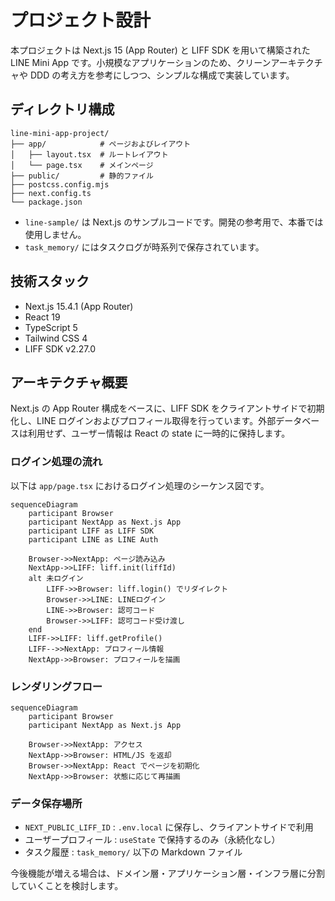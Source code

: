 # プロジェクト設計

本プロジェクトは Next.js 15 (App Router) と LIFF SDK を用いて構築された LINE Mini App です。小規模なアプリケーションのため、クリーンアーキテクチャや DDD の考え方を参考にしつつ、シンプルな構成で実装しています。

## ディレクトリ構成

```
line-mini-app-project/
├── app/            # ページおよびレイアウト
│   ├── layout.tsx  # ルートレイアウト
│   └── page.tsx    # メインページ
├── public/         # 静的ファイル
├── postcss.config.mjs
├── next.config.ts
└── package.json
```

- `line-sample/` は Next.js のサンプルコードです。開発の参考用で、本番では使用しません。
- `task_memory/` にはタスクログが時系列で保存されています。

## 技術スタック
- Next.js 15.4.1 (App Router)
- React 19
- TypeScript 5
- Tailwind CSS 4
- LIFF SDK v2.27.0

## アーキテクチャ概要

Next.js の App Router 構成をベースに、LIFF SDK をクライアントサイドで初期化し、LINE ログインおよびプロフィール取得を行っています。外部データベースは利用せず、ユーザー情報は React の state に一時的に保持します。

### ログイン処理の流れ
以下は `app/page.tsx` におけるログイン処理のシーケンス図です。

```mermaid
sequenceDiagram
    participant Browser
    participant NextApp as Next.js App
    participant LIFF as LIFF SDK
    participant LINE as LINE Auth

    Browser->>NextApp: ページ読み込み
    NextApp->>LIFF: liff.init(liffId)
    alt 未ログイン
        LIFF->>Browser: liff.login() でリダイレクト
        Browser->>LINE: LINEログイン
        LINE->>Browser: 認可コード
        Browser->>LIFF: 認可コード受け渡し
    end
    LIFF->>LIFF: liff.getProfile()
    LIFF-->>NextApp: プロフィール情報
    NextApp->>Browser: プロフィールを描画
```

### レンダリングフロー

```mermaid
sequenceDiagram
    participant Browser
    participant NextApp as Next.js App

    Browser->>NextApp: アクセス
    NextApp->>Browser: HTML/JS を返却
    Browser->>NextApp: React でページを初期化
    NextApp->>Browser: 状態に応じて再描画
```

### データ保存場所
- `NEXT_PUBLIC_LIFF_ID` : `.env.local` に保存し、クライアントサイドで利用
- ユーザープロフィール : `useState` で保持するのみ（永続化なし）
- タスク履歴 : `task_memory/` 以下の Markdown ファイル

今後機能が増える場合は、ドメイン層・アプリケーション層・インフラ層に分割していくことを検討します。
